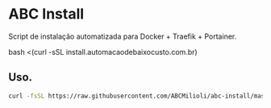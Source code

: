 # ABC Install

Script de instalação automatizada para Docker + Traefik + Portainer.



bash <(curl -sSL install.automacaodebaixocusto.com.br)

## Uso.

```bash
curl -fsSL https://raw.githubusercontent.com/ABCMilioli/abc-install/master/setup.sh | sudo bash
